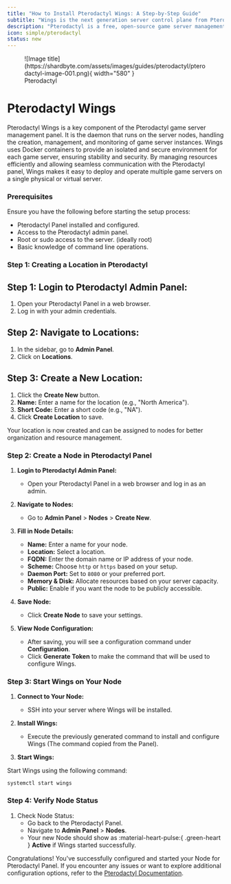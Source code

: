 ```yaml
---
title: "How to Install Pterodactyl Wings: A Step-by-Step Guide"
subtitle: "Wings is the next generation server control plane from Pterodactyl."
description: "Pterodactyl is a free, open-source game server management panel built with PHP, React, and Go. Designed with security in mind, Pterodactyl runs all game servers in isolated Docker containers while exposing a beautiful and intuitive UI to end users. "
icon: simple/pterodactyl
status: new
---
```


<figure markdown>
  ![Image title](https://shardbyte.com/assets/images/guides/pterodactyl/pterodactyl-image-001.png){ width="580" }
  <figcaption>Pterodactyl</figcaption>
</figure>

# **Pterodactyl Wings**
Pterodactyl Wings is a key component of the Pterodactyl game server management panel. It is the daemon that runs on the server nodes, handling the creation, management, and monitoring of game server instances. Wings uses Docker containers to provide an isolated and secure environment for each game server, ensuring stability and security. By managing resources efficiently and allowing seamless communication with the Pterodactyl panel, Wings makes it easy to deploy and operate multiple game servers on a single physical or virtual server.

### **Prerequisites**

Ensure you have the following before starting the setup process:

- Pterodactyl Panel installed and configured.
- Access to the Pterodactyl admin panel.
- Root or sudo access to the server. (ideally root)
- Basic knowledge of command line operations.

### **Step 1: Creating a Location in Pterodactyl**

## Step 1: Login to Pterodactyl Admin Panel:
1. Open your Pterodactyl Panel in a web browser.
2. Log in with your admin credentials.

## Step 2: Navigate to Locations:
1. In the sidebar, go to **Admin Panel**.
2. Click on **Locations**.

## Step 3: Create a New Location:
1. Click the **Create New** button.
2. **Name:** Enter a name for the location (e.g., "North America").
3. **Short Code:** Enter a short code (e.g., "NA").
4. Click **Create Location** to save.

Your location is now created and can be assigned to nodes for better organization and resource management.

### **Step 2: Create a Node in Pterodactyl Panel**

1. **Login to Pterodactyl Admin Panel:**
    - Open your Pterodactyl Panel in a web browser and log in as an admin.

2. **Navigate to Nodes:**
    - Go to **Admin Panel** > **Nodes** > **Create New**.

3. **Fill in Node Details:**
    - **Name:** Enter a name for your node.
    - **Location:** Select a location.
    - **FQDN:** Enter the domain name or IP address of your node.
    - **Scheme:** Choose `http` or `https` based on your setup.
    - **Daemon Port:** Set to `8080` or your preferred port.
    - **Memory & Disk:** Allocate resources based on your server capacity.
    - **Public:** Enable if you want the node to be publicly accessible.

4. **Save Node:**
    - Click **Create Node** to save your settings.

5. **View Node Configuration:**
    - After saving, you will see a configuration command under **Configuration**.
    - Click **Generate Token** to make the command that will be used to configure Wings.

### **Step 3: Start Wings on Your Node**

1. **Connect to Your Node:**
    - SSH into your server where Wings will be installed.

2. **Install Wings:**
   - Execute the previously generated command to install and configure Wings (The command copied from the Panel).

3. **Start Wings:**

Start Wings using the following command:
``` { .bash .copy }
systemctl start wings
```

### **Step 4: Verify Node Status**

1. Check Node Status:
    - Go back to the Pterodactyl Panel.
    - Navigate to **Admin Panel** > **Nodes**.
    - Your new Node should show as :material-heart-pulse:{ .green-heart } **Active** if Wings started successfully.

Congratulations! You've successfully configured and started your Node for Pterodactyl Panel. If you encounter any issues or want to explore additional configuration options, refer to the [Pterodactyl Documentation](https://pterodactyl.io/wings/1.0/installing.html).
